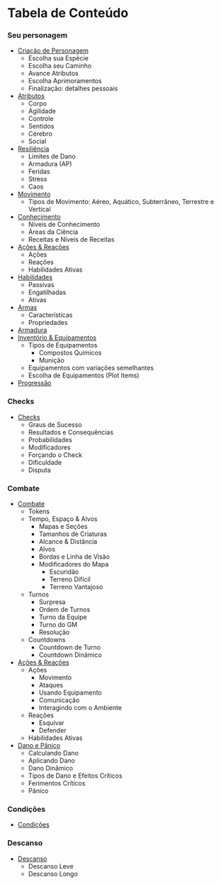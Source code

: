 # Tabela de Conteúdo

### Seu personagem

- [Criação de Personagem](./character/index.md#criação-de-personagem)
    - Escolha sua Espécie
    - Escolha seu Caminho
    - Avance Atributos
    - Escolha Aprimoramentos
    - Finalização: detalhes pessoais
- [Atributos](./character/attributes.md)
    - Corpo
    - Agilidade
    - Controle
    - Sentidos
    - Cérebro
    - Social
- [Resiliência](./character/resilience.md)
    - Limites de Dano
    - Armadura (AP)
    - Feridas
    - Stress
    - Caos
- [Movimento](./character/movement.md)
    - Tipos de Movimento: Aéreo, Aquático, Subterrâneo, Terrestre e Vertical
- [Conhecimento](./character/knowledge.md)
    - Níveis de Conhecimento
    - Áreas da Ciência
    - Receitas e Níveis de Receitas
- [Ações & Reações](./character/moves.md)
    - Ações
    - Reações
    - Habilidades Ativas
- [Habilidades](./character/abilities.md)
    - Passivas
    - Engatilhadas
    - Ativas
- [Armas](./character/weapons.md)
    - Características
    - Propriedades
- [Armadura](./character/armor.md)
- [Inventório & Equipamentos](./character/inventory.md)
    - Tipos de Equipamentos
        - Compostos Químicos
        - Munição
    - Equipamentos com variações semelhantes
    - Escolha de Equipamentos (Plot Items)
- [Progressão](./character/progression.md)

### Checks

- [Checks](checks.md)
    - Graus de Sucesso
    - Resultados e Consequências
    - Probabilidades
    - Modificadores
    - Forçando o Check
    - Dificuldade
    - Disputa

### Combate

- [Combate](./combat/index.md)
    - Tokens
    - Tempo, Espaço & Alvos
        - Mapas e Seções
        - Tamanhos de Criaturas
        - Alcance & Distância
        - Alvos
        - Bordas e Linha de Visão
        - Modificadores do Mapa
            - Escuridão
            - Terreno Difícil
            - Terreno Vantajoso
    - Turnos
        - Surpresa
        - Ordem de Turnos
        - Turno da Equipe
        - Turno do GM
        - Resolução
    - Countdowns
        - Countdown de Turno
        - Countdown Dinâmico
- [Ações & Reações](./combat/moves.md)
    - Ações
        - Movimento
        - Ataques
        - Usando Equipamento
        - Comunicação
        - Interagindo com o Ambiente
    - Reações
        - Esquivar
        - Defender
    - Habilidades Ativas
- [Dano e Pânico](./combat/damage.md)
    - Calculando Dano
    - Aplicando Dano
    - Dano Dinâmico
    - Tipos de Dano e Efeitos Críticos
    - Ferimentos Críticos
    - Pânico

### Condições

- [Condições](conditions.md)

### Descanso

- [Descanso](rest.md)
    - Descanso Leve
    - Descanso Longo
